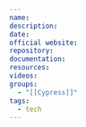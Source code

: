 ```yaml
---
name: 
description: 
date: 
official website: 
repository: 
documentation: 
resources: 
videos: 
groups:
  - "[[Cypress]]"
tags:
  - tech
---
```

